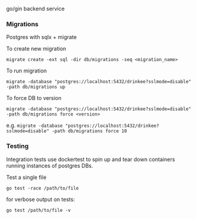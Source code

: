 go/gin backend service

### Migrations

Postgres with sqlx + migrate

To create new migration
```
migrate create -ext sql -dir db/migrations -seq <migration_name>
```
To run migration
```
migrate -database "postgres://localhost:5432/drinkee?sslmode=disable" -path db/migrations up
```
To force DB to version
```
migrate -database "postgres://localhost:5432/drinkee?sslmode=disable" -path db/migrations force <version>
```
e.g. `migrate -database "postgres://localhost:5432/drinkee?sslmode=disable" -path db/migrations force 10`


### Testing
Integration tests use dockertest to spin up and tear down containers running instances of postgres DBs.

Test a single file
```
go test -race /path/to/file
```

for verbose output on tests:
```
go test /path/to/file -v
```

